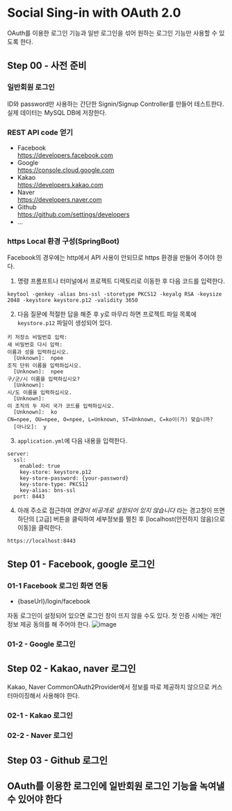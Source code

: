 # Social Sing-in with OAuth 2.0
OAuth를 이용한 로그인 기능과 일반 로그인을 섞어 원하는 로그인 기능만 사용할 수 있도록 한다.
## Step 00 - 사전 준비
### 일반회원 로그인
ID와 password만 사용하는 간단한 Signin/Signup Controller를 만들어 테스트한다.
실제 데이터는 MySQL DB에 저장한다.
### REST API code 얻기
- Facebook  
https://developers.facebook.com
- Google  
https://console.cloud.google.com
- Kakao  
https://developers.kakao.com
- Naver  
https://developers.naver.com
- Github  
https://github.com/settings/developers
- ...

### https Local 환경 구성(SpringBoot)
Facebook의 경우에는 http에서 API 사용이 안되므로 https 환경을 만들어 주어야 한다.
1. 명령 프롬프트나 터미널에서 프로젝트 디렉토리로 이동한 후 다음 코드를 입력한다.
```$xslt
keytool -genkey -alias bns-ssl -storetype PKCS12 -keyalg RSA -keysize 2048 -keystore keystore.p12 -validity 3650
```
2. 다음 질문에 적절한 답을 해준 후 y로 마무리 하면 프로젝트 파일 목록에 `keystore.p12` 파일이 생성되어 있다.

```$xslt
키 저장소 비밀번호 입력:
새 비밀번호 다시 입력:
이름과 성을 입력하십시오.
  [Unknown]:  npee
조직 단위 이름을 입력하십시오.
  [Unknown]:  npee
구/군/시 이름을 입력하십시오?
  [Unknown]:
시/도 이름을 입력하십시오.
  [Unknown]:
이 조직의 두 자리 국가 코드를 입력하십시오.
  [Unknown]:  ko
CN=npee, OU=npee, O=npee, L=Unknown, ST=Unknown, C=ko이(가) 맞습니까?
  [아니오]:  y

```
3. `application.yml`에 다음 내용을 입력한다.
```$xslt
server:
  ssl:
    enabled: true
    key-store: keystore.p12
    key-store-password: {your-password}
    key-store-type: PKCS12
    key-alias: bns-ssl
  port: 8443
```
4. 아래 주소로 접근하여 *연결이 비공개로 설정되어 있지 않습니다* 라는 경고창이 뜨면 하단의 [고급] 버튼을 클릭하여 세부정보를 펼친 후 [localhost(안전하지 않음)으로 이동]을 클릭한다.
```$xslt
https://localhost:8443
```
## Step 01 - Facebook, google 로그인
### 01-1 Facebook 로그인 화면 연동
- {baseUrl}/login/facebook

자동 로그인이 설정되어 있으면 로그인 창이 뜨지 않을 수도 있다.
첫 인증 시에는 개인정보 제공 동의를 해 주어야 한다.
![image](https://user-images.githubusercontent.com/56008955/78557973-c4a1b100-784c-11ea-8225-6a8878d51a57.png)

### 01-2 - Google 로그인
## Step 02 - Kakao, naver 로그인
Kakao, Naver CommonOAuth2Provider에서 정보를 따로 제공하지 않으므로 커스터마이징해서 사용해야 한다.
### 02-1 - Kakao 로그인
### 02-2 - Naver 로그인
## Step 03 - Github 로그인
## OAuth를 이용한 로그인에 일반회원 로그인 기능을 녹여낼 수 있어야 한다